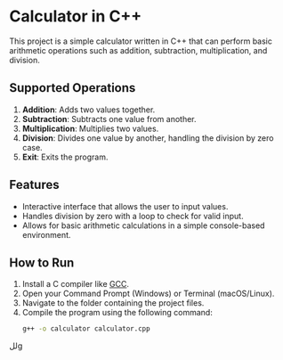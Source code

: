 # Calculator in C++

This project is a simple calculator written in C++ that can perform basic arithmetic operations such as addition, subtraction, multiplication, and division.

## Supported Operations
1. **Addition**: Adds two values together.
2. **Subtraction**: Subtracts one value from another.
3. **Multiplication**: Multiplies two values.
4. **Division**: Divides one value by another, handling the division by zero case.
5. **Exit**: Exits the program.

## Features
- Interactive interface that allows the user to input values.
- Handles division by zero with a loop to check for valid input.
- Allows for basic arithmetic calculations in a simple console-based environment.

## How to Run
1. Install a C compiler like [GCC](https://gcc.gnu.org/).
2. Open your Command Prompt (Windows) or Terminal (macOS/Linux).
3. Navigate to the folder containing the project files.
4. Compile the program using the following command:
   ```bash
   g++ -o calculator calculator.cpp
للg
